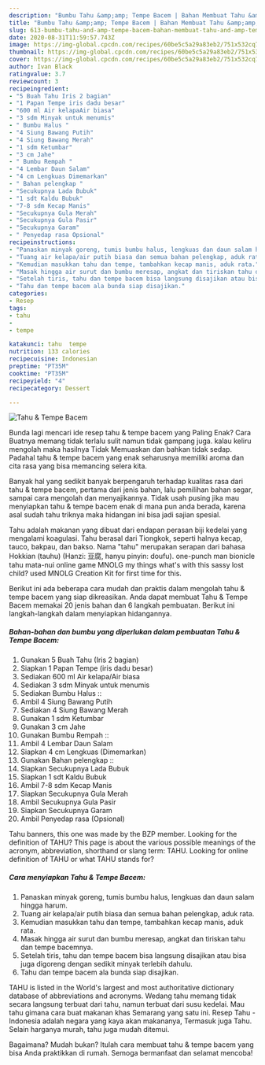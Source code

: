 ```yaml
---
description: "Bumbu Tahu &amp;amp; Tempe Bacem | Bahan Membuat Tahu &amp;amp; Tempe Bacem Yang Lezat Sekali"
title: "Bumbu Tahu &amp;amp; Tempe Bacem | Bahan Membuat Tahu &amp;amp; Tempe Bacem Yang Lezat Sekali"
slug: 613-bumbu-tahu-and-amp-tempe-bacem-bahan-membuat-tahu-and-amp-tempe-bacem-yang-lezat-sekali
date: 2020-08-31T11:59:57.743Z
image: https://img-global.cpcdn.com/recipes/60be5c5a29a83eb2/751x532cq70/tahu-tempe-bacem-foto-resep-utama.jpg
thumbnail: https://img-global.cpcdn.com/recipes/60be5c5a29a83eb2/751x532cq70/tahu-tempe-bacem-foto-resep-utama.jpg
cover: https://img-global.cpcdn.com/recipes/60be5c5a29a83eb2/751x532cq70/tahu-tempe-bacem-foto-resep-utama.jpg
author: Ivan Black
ratingvalue: 3.7
reviewcount: 3
recipeingredient:
- "5 Buah Tahu Iris 2 bagian"
- "1 Papan Tempe iris dadu besar"
- "600 ml Air kelapaAir biasa"
- "3 sdm Minyak untuk menumis"
- " Bumbu Halus "
- "4 Siung Bawang Putih"
- "4 Siung Bawang Merah"
- "1 sdm Ketumbar"
- "3 cm Jahe"
- " Bumbu Rempah "
- "4 Lembar Daun Salam"
- "4 cm Lengkuas Dimemarkan"
- " Bahan pelengkap "
- "Secukupnya Lada Bubuk"
- "1 sdt Kaldu Bubuk"
- "7-8 sdm Kecap Manis"
- "Secukupnya Gula Merah"
- "Secukupnya Gula Pasir"
- "Secukupnya Garam"
- " Penyedap rasa Opsional"
recipeinstructions:
- "Panaskan minyak goreng, tumis bumbu halus, lengkuas dan daun salam hingga harum."
- "Tuang air kelapa/air putih biasa dan semua bahan pelengkap, aduk rata."
- "Kemudian masukkan tahu dan tempe, tambahkan kecap manis, aduk rata."
- "Masak hingga air surut dan bumbu meresap, angkat dan tiriskan tahu dan tempe bacemnya."
- "Setelah tiris, tahu dan tempe bacem bisa langsung disajikan atau bisa juga digoreng dengan sedikit minyak terlebih dahulu."
- "Tahu dan tempe bacem ala bunda siap disajikan."
categories:
- Resep
tags:
- tahu
- 
- tempe

katakunci: tahu  tempe 
nutrition: 133 calories
recipecuisine: Indonesian
preptime: "PT35M"
cooktime: "PT35M"
recipeyield: "4"
recipecategory: Dessert

---
```



![Tahu &amp; Tempe Bacem](https://img-global.cpcdn.com/recipes/60be5c5a29a83eb2/751x532cq70/tahu-tempe-bacem-foto-resep-utama.jpg)

Bunda lagi mencari ide resep tahu &amp; tempe bacem yang Paling Enak? Cara Buatnya memang tidak terlalu sulit namun tidak gampang juga. kalau keliru mengolah maka hasilnya Tidak Memuaskan dan bahkan tidak sedap. Padahal tahu &amp; tempe bacem yang enak seharusnya memiliki aroma dan cita rasa yang bisa memancing selera kita.

Banyak hal yang sedikit banyak berpengaruh terhadap kualitas rasa dari tahu &amp; tempe bacem, pertama dari jenis bahan, lalu pemilihan bahan segar, sampai cara mengolah dan menyajikannya. Tidak usah pusing jika mau menyiapkan tahu &amp; tempe bacem enak di mana pun anda berada, karena asal sudah tahu triknya maka hidangan ini bisa jadi sajian spesial.

Tahu adalah makanan yang dibuat dari endapan perasan biji kedelai yang mengalami koagulasi. Tahu berasal dari Tiongkok, seperti halnya kecap, tauco, bakpau, dan bakso. Nama &#34;tahu&#34; merupakan serapan dari bahasa Hokkian (tauhu) (Hanzi: 豆腐, hanyu pinyin: doufu). one-punch man bionicle tahu mata-nui online game MNOLG my things what&#39;s with this sassy lost child? used MNOLG Creation Kit for first time for this.


Berikut ini ada beberapa cara mudah dan praktis dalam mengolah tahu &amp; tempe bacem yang siap dikreasikan. Anda dapat membuat Tahu &amp; Tempe Bacem memakai 20 jenis bahan dan 6 langkah pembuatan. Berikut ini langkah-langkah dalam menyiapkan hidangannya.

<!--inarticleads1-->

##### Bahan-bahan dan bumbu yang diperlukan dalam pembuatan Tahu &amp; Tempe Bacem:

1. Gunakan 5 Buah Tahu (Iris 2 bagian)
1. Siapkan 1 Papan Tempe (iris dadu besar)
1. Sediakan 600 ml Air kelapa/Air biasa
1. Sediakan 3 sdm Minyak untuk menumis
1. Sediakan  Bumbu Halus ::
1. Ambil 4 Siung Bawang Putih
1. Sediakan 4 Siung Bawang Merah
1. Gunakan 1 sdm Ketumbar
1. Gunakan 3 cm Jahe
1. Gunakan  Bumbu Rempah ::
1. Ambil 4 Lembar Daun Salam
1. Siapkan 4 cm Lengkuas (Dimemarkan)
1. Gunakan  Bahan pelengkap ::
1. Siapkan Secukupnya Lada Bubuk
1. Siapkan 1 sdt Kaldu Bubuk
1. Ambil 7-8 sdm Kecap Manis
1. Siapkan Secukupnya Gula Merah
1. Ambil Secukupnya Gula Pasir
1. Siapkan Secukupnya Garam
1. Ambil  Penyedap rasa (Opsional)


Tahu banners, this one was made by the BZP member. Looking for the definition of TAHU? This page is about the various possible meanings of the acronym, abbreviation, shorthand or slang term: TAHU. Looking for online definition of TAHU or what TAHU stands for? 

<!--inarticleads2-->

##### Cara menyiapkan Tahu &amp; Tempe Bacem:

1. Panaskan minyak goreng, tumis bumbu halus, lengkuas dan daun salam hingga harum.
1. Tuang air kelapa/air putih biasa dan semua bahan pelengkap, aduk rata.
1. Kemudian masukkan tahu dan tempe, tambahkan kecap manis, aduk rata.
1. Masak hingga air surut dan bumbu meresap, angkat dan tiriskan tahu dan tempe bacemnya.
1. Setelah tiris, tahu dan tempe bacem bisa langsung disajikan atau bisa juga digoreng dengan sedikit minyak terlebih dahulu.
1. Tahu dan tempe bacem ala bunda siap disajikan.


TAHU is listed in the World&#39;s largest and most authoritative dictionary database of abbreviations and acronyms. Wedang tahu memang tidak secara langsung terbuat dari tahu, namun terbuat dari susu kedelai. Mau tahu gimana cara buat makanan khas Semarang yang satu ini. Resep Tahu - Indonesia adalah negara yang kaya akan makananya, Termasuk juga Tahu. Selain harganya murah, tahu juga mudah ditemui. 

Bagaimana? Mudah bukan? Itulah cara membuat tahu &amp; tempe bacem yang bisa Anda praktikkan di rumah. Semoga bermanfaat dan selamat mencoba!
